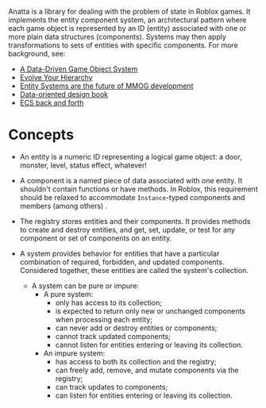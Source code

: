 Anatta is a library for dealing with the problem of state in Roblox games. It implements the entity component system, an architectural pattern where each game object is represented by an ID (entity) associated with one or more plain data structures (components). Systems may then apply transformations to sets of entities with specific components. For more background, see:

* [A Data-Driven Game Object System](https://www.gamedevs.org/uploads/data-driven-game-object-system.pdf)
* [Evolve Your Hierarchy](http://cowboyprogramming.com/2007/01/05/evolve-your-heirachy/)
* [Entity Systems are the future of MMOG development](http://t-machine.org/index.php/2007/09/03/entity-systems-are-the-future-of-mmog-development-part-1/)
* [Data-oriented design book](https://www.dataorienteddesign.com/dodbook/)
* [ECS back and forth](https://skypjack.github.io/2019-02-14-ecs-baf-part-1/)

# Concepts

* An entity is a numeric ID representing a logical game object: a door, monster, level, status effect, whatever!

* A component is a named piece of data associated with one entity. It shouldn't contain functions or have methods. In Roblox, this requirement should be relaxed to accommodate `Instance`-typed components and members (among others) .

* The registry stores entities and their components. It provides methods to create and destroy entities, and get, set, update, or test for any component or set of components on an entity.

* A system provides behavior for entities that have a particular combination of required, forbidden, and updated components. Considered together, these entities are called the system's collection.
	* A system can be pure or impure:
		* A pure system:
			* only has access to its collection;
			* is expected to return only new or unchanged components when processing each entity;
			* can never add or destroy entities or components;
			* cannot track updated components;
			* cannot listen for entities entering or leaving its collection.
		* An impure system:
			* has access to both its collection and the registry;
			* can freely add, remove, and mutate components via the registry;
			* can track updates to components;
			* can listen for entities entering or leaving its collection.
